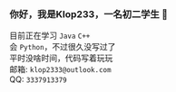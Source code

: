 ### 你好，我是Klop233，一名初二学生 👋

目前正在学习 `Java` `C++` <br>
会 `Python`，不过很久没写过了 <br>
平时没啥时间，代码写着玩玩 <br>
邮箱: `klop2333@outlook.com` <br>
QQ: `3337913379`



<!--
**Klop233/Klop233** is a ✨ _special_ ✨ repository because its `README.md` (this file) appears on your GitHub profile.

Here are some ideas to get you started:

- 🔭 I’m currently working on ...
- 🌱 I’m currently learning ...
- 👯 I’m looking to collaborate on ...
- 🤔 I’m looking for help with ...
- 💬 Ask me about ...
- 📫 How to reach me: ...
- 😄 Pronouns: ...
- ⚡ Fun fact: ...
-->
